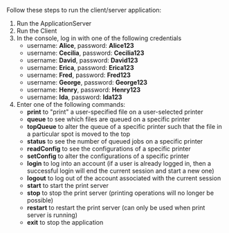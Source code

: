 Follow these steps to run the client/server application:
1. Run the ApplicationServer
2. Run the Client
3. In the console, log in with one of the following credentials
    - username: **Alice**, password: **Alice123**
    - username: **Cecilia**, password: **Cecilia123**
    - username: **David**, password: **David123**
    - username: **Erica**, password: **Erica123**
    - username: **Fred**, password: **Fred123**
    - username: **George**, password: **George123**
    - username: **Henry**, password: **Henry123**
    - username: **Ida**, password: **Ida123**
4. Enter one of the following commands:
     - **print** to "print" a user-specified file on a user-selected printer
     - **queue** to see which files are queued on a specific printer
     - **topQueue** to alter the queue of a specific printer such that the file in a particular spot is moved to the top
     - **status** to see the number of queued jobs on a specific printer
     - **readConfig** to see the configurations of a specific printer
     - **setConfig** to alter the configurations of a specific printer
     - **login** to log into an account (if a user is already logged in, then a successful login will end the current session and start a new one)
     - **logout** to log out of the account associated with the current session
     - **start** to start the print server
     - **stop** to stop the print server (printing operations will no longer be possible)
     - **restart** to restart the print server (can only be used when print server is running)
     - **exit** to stop the application

